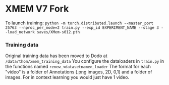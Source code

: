 # XMEM V7 Fork

To launch training: `python -m torch.distributed.launch --master_port 25763 --nproc_per_node=2 train.py --exp_id EXPERIMENT_NAME --stage 3 --load_network saves/XMem-s012.pth`

### Training data ###
Original training data has been moved to Dodo at `/data/thom/xmem_training_data`
You configure the dataloaders in `train.py` in the functions named `renew_<datasetname>_loader`
The format for each "video" is a folder of Annotations (.png images, 2D, 0,1) and a folder of images.
For in context learning you would just have 1 video.